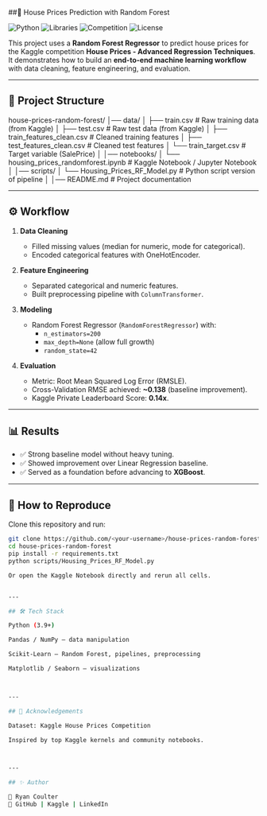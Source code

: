 ##🌲 House Prices Prediction with Random Forest

![Python](https://img.shields.io/badge/Python-3.9%2B-blue.svg)
![Libraries](https://img.shields.io/badge/Libraries-ScikitLearn%20%7C%20Pandas%20%7C%20NumPy-orange.svg)
![Competition](https://img.shields.io/badge/Kaggle-House%20Prices%20Competition-blueviolet.svg)
![License](https://img.shields.io/badge/License-MIT-green.svg)

This project uses a **Random Forest Regressor** to predict house prices for the Kaggle competition **House Prices - Advanced Regression Techniques**.  
It demonstrates how to build an **end-to-end machine learning workflow** with data cleaning, feature engineering, and evaluation.  

---

## 📂 Project Structure

house-prices-random-forest/ │── data/ │ ├── train.csv # Raw training data (from Kaggle) │ ├── test.csv # Raw test data (from Kaggle) │ ├── train_features_clean.csv # Cleaned training features │ ├── test_features_clean.csv # Cleaned test features │ └── train_target.csv # Target variable (SalePrice) │ │── notebooks/ │ └── housing_prices_randomforest.ipynb # Kaggle Notebook / Jupyter Notebook │ │── scripts/ │ └── Housing_Prices_RF_Model.py # Python script version of pipeline │  │── README.md # Project documentation

---

## ⚙️ Workflow

1. **Data Cleaning**  
   - Filled missing values (median for numeric, mode for categorical).  
   - Encoded categorical features with OneHotEncoder.  

2. **Feature Engineering**  
   - Separated categorical and numeric features.  
   - Built preprocessing pipeline with `ColumnTransformer`.  

3. **Modeling**  
   - Random Forest Regressor (`RandomForestRegressor`) with:  
     - `n_estimators=200`  
     - `max_depth=None` (allow full growth)  
     - `random_state=42`  

4. **Evaluation**  
   - Metric: Root Mean Squared Log Error (RMSLE).  
   - Cross-Validation RMSE achieved: **~0.138** (baseline improvement).  
   - Kaggle Private Leaderboard Score: **0.14x**.  

---

## 📊 Results

- ✅ Strong baseline model without heavy tuning.  
- ✅ Showed improvement over Linear Regression baseline.  
- ✅ Served as a foundation before advancing to **XGBoost**.  

---

## 🚀 How to Reproduce

Clone this repository and run:

```bash
git clone https://github.com/<your-username>/house-prices-random-forest.git
cd house-prices-random-forest
pip install -r requirements.txt
python scripts/Housing_Prices_RF_Model.py

Or open the Kaggle Notebook directly and rerun all cells.


---

## 🛠️ Tech Stack

Python (3.9+)

Pandas / NumPy – data manipulation

Scikit-Learn – Random Forest, pipelines, preprocessing

Matplotlib / Seaborn – visualizations



---

## 📌 Acknowledgements

Dataset: Kaggle House Prices Competition

Inspired by top Kaggle kernels and community notebooks.



---

## ✨ Author

👤 Ryan Coulter
🔗 GitHub | Kaggle | LinkedIn
